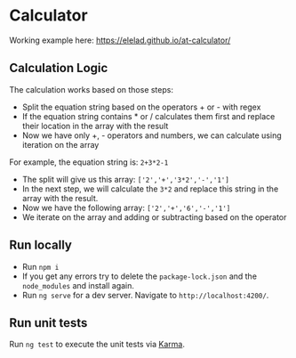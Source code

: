 # Calculator

Working example here: https://elelad.github.io/at-calculator/

## Calculation Logic

The calculation works based on those steps:
- Split the equation string based on the operators + or - with regex
- If the equation string contains * or / calculates them first and replace their location in the array with the result
- Now we have only +, - operators and numbers, we can calculate using iteration on the array

For example, the equation string is: `2+3*2-1`
- The split will give us this array: `['2','+','3*2','-','1']`
- In the next step, we will calculate the `3*2` and replace this string in the array with the result.
- Now we have the following array: `['2','+','6','-','1']`
- We iterate on the array and adding or subtracting based on the operator

## Run locally
- Run `npm i`
- If you get any errors try to delete the `package-lock.json` and the `node_modules` and install again. 
- Run `ng serve` for a dev server. Navigate to `http://localhost:4200/`.

## Run unit tests

Run `ng test` to execute the unit tests via [Karma](https://karma-runner.github.io).
